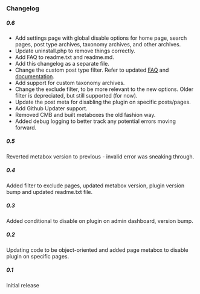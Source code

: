 ### Changelog

##### 0.6
- Add settings page with global disable options for home page, search pages, post type archives, taxonomy archives, and other archives.
- Update uninstall.php to remove things correctly.
- Add FAQ to readme.txt and readme.md.
- Add this changelog as a separate file.
- Change the custom post type filter. Refer to updated [FAQ](https://github.com/joshuadavidnelson/scripts-to-footer/#faq) and [documentation](https://github.com/joshuadavidnelson/scripts-to-footer/wiki).
- Add support for custom taxonomy archives.
- Change the exclude filter, to be more relevant to the new options. Older filter is depreciated, but still supported (for now).
- Update the post meta for disabling the plugin on specific posts/pages.
- Add Github Updater support.
- Removed CMB and built metaboxes the old fashion way.
- Added debug logging to better track any potential errors moving forward.

##### 0.5
Reverted metabox version to previous - invalid error was sneaking through.

##### 0.4
Added filter to exclude pages, updated metabox version, plugin version bump and updated readme.txt file.

##### 0.3
Added conditional to disable on plugin on admin dashboard, version bump. 
 	
##### 0.2
Updating code to be object-oriented and added page metabox to disable plugin on specific pages.

##### 0.1
Initial release
